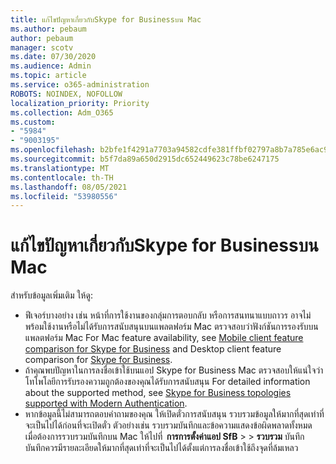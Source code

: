 ```yaml
---
title: แก้ไขปัญหาเกี่ยวกับSkype for Businessบน Mac
ms.author: pebaum
author: pebaum
manager: scotv
ms.date: 07/30/2020
ms.audience: Admin
ms.topic: article
ms.service: o365-administration
ROBOTS: NOINDEX, NOFOLLOW
localization_priority: Priority
ms.collection: Adm_O365
ms.custom:
- "5984"
- "9003195"
ms.openlocfilehash: b2bfe1f4291a7703a94582cdfe381ffbf02797a8b7a785e6ac9d74cf04290707
ms.sourcegitcommit: b5f7da89a650d2915dc652449623c78be6247175
ms.translationtype: MT
ms.contentlocale: th-TH
ms.lasthandoff: 08/05/2021
ms.locfileid: "53980556"
---
```

# <a name="troubleshoot-issues-with-skype-for-business-on-mac"></a>แก้ไขปัญหาเกี่ยวกับSkype for Businessบน Mac

สำหรับข้อมูลเพิ่มเติม ให้ดู: 

- ฟีเจอร์บางอย่าง เช่น หน้าที่การใช้งานของกลุ่มการตอบกลับ หรือการสนทนาแบบถาวร อาจไม่พร้อมใช้งานหรือไม่ได้รับการสนับสนุนบนแพลตฟอร์ม Mac ตรวจสอบว่าฟังก์ชันการรองรับบนแพลตฟอร์ม Mac For Mac feature availability, see [Mobile client feature comparison for Skype for Business](https://technet.microsoft.com/library/Dn951412.aspx) and Desktop client feature comparison for [Skype for Business](https://docs.microsoft.com/skypeforbusiness/plan-your-deployment/clients-and-devices/desktop-feature-comparison).
- ถ้าคุณพบปัญหาในการลงชื่อเข้าใช้บนแอป Skype for Business Mac ตรวจสอบให้แน่ใจว่าโทโพโลยีการรับรองความถูกต้องของคุณได้รับการสนับสนุน For detailed information about the supported method, see [Skype for Business topologies supported with Modern Authentication](https://docs.microsoft.com/skypeforbusiness/plan-your-deployment/modern-authentication/topologies-supported).  
- หากข้อมูลนี้ไม่สามารถตอบคําถามของคุณ ให้เปิดตั๋วการสนับสนุน รวบรวมข้อมูลให้มากที่สุดเท่าที่จะเป็นไปได้ก่อนที่จะเปิดตั๋ว ตัวอย่างเช่น รวบรวมบันทึกและข้อความแสดงข้อผิดพลาดทั้งหมด เมื่อต้องการรวบรวมบันทึกบน Mac ให้ไปที่  **การการตั้งค่าแอป SfB**  >    >  **รวบรวม** บันทึก  บันทึกควรมีรายละเอียดให้มากที่สุดเท่าที่จะเป็นไปได้ตั้งแต่การลงชื่อเข้าใช้ถึงจุดที่ล้มเหลว